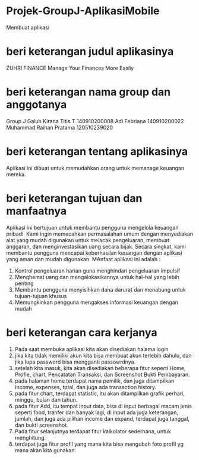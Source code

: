 # Projek-GroupJ-AplikasiMobile
Membuat aplikasi 

# beri keterangan judul aplikasinya
ZUHRI FINANCE
Manage Your Finances More Easily

# beri keterangan nama group dan anggotanya
Group J
Galuh Kirana Titis T    140910200008
Adi Febriana            140910200022
Muhammad Raihan Pratama 120510239020

# beri keterangan tentang aplikasinya
Aplikasi ini dibuat untuk memudahkan orang untuk memanage keuangan mereka.

# beri keterangan tujuan dan manfaatnya
Aplikasi ini bertujuan untuk membantu pengguna mengelola keuangan pribadi. Kami ingin memecahkan permasalahan umum dengan menyediakan alat yang mudah digunakan untuk melacak pengeluaran, membuat anggaran, dan menginvestasikan uang secara bijak. Secara singkat, kami membantu pengguna mencapai keberhasilan keuangan dengan aplikasi yang aman dan mudah digunakan.
MAnfaat aplikasi ini adalah :
1. Kontrol pengeluaran harian guna menghindari pengeluaran impulsif
2. Menghemat uang dan mengalokasikannya untuk hal-hal yang lebih penting
3. Membantu pengguna menyisihkan dana darurat dan menabung untuk tujuan-tujuan khusus
4. Memungkinkan pengguna mengakses informasi keuangan dengan mudah

# beri keterangan cara kerjanya
1. Pada saat membuka aplikasi kita akan disediakan halama login
2. jika kita tidak memiliki akun kita bisa membuat akun terlebih dahulu, dan jika lupa password bisa mengganti passowrdnya.
3. setelah kita masuk, kita akan disediakan beberapa fitur seperti Home, Profie, chart, Pencatatan Transaksi, dan Screenshot Bukti Pembayaran.
4. pada halaman home terdapat nama pemilik, dan juga ditampilkan income, expenses, tptal, dan juga ada transaction history.
5. pada fitur chart, terdapat statistic, itu akan ditampilkan grafik perhari, minggu, bulan dan tahun.
6. pada fitur Add, itu tempat input data, bisa di input berbagai macam jenis seperti food, tranfer dan banyak lagi, di input ada juga keterangan, jumlah, dan juga ada pilihan income dan expand, terdapat juga tanggal, dan bukti screenshot.
7. Pada fitur selanjutnya terdapat fitur kalkulator sederhana, untuk menghitung.
8. terdapat juga fitur profil yang mana kita bisa mengubah foto profil yg mana akan kita gunakan.